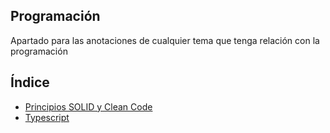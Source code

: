 ## Programación

Apartado para las anotaciones de cualquier tema que tenga relación con la programación

## Índice

- [Principios SOLID y Clean Code](./solid/)
- [Typescript](./typescript/)
